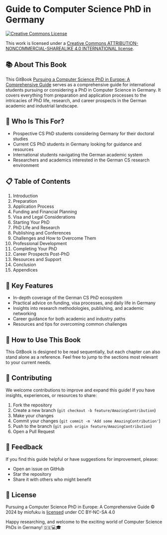 # Guide to Computer Science PhD in Germany

[![Creative Commons License](https://i.creativecommons.org/l/by/4.0/88x31.png)](https://creativecommons.org/licenses/by-nc-sa/4.0/?ref=chooser-v1)

This work is licensed under a [Creative Commons ATTRIBUTION-NONCOMMERCIAL-SHAREALIKE 4.0 INTERNATIONAL license](https://creativecommons.org/licenses/by-nc-sa/4.0/?ref=chooser-v1).

## 📚 About This Book

This GitBook [Pursuing a Computer Science PhD in Europe: A Comprehensive Guide](https://easymentor.gitbook.io/guide-to-pursuing-a-phd-in-europe) serves as a comprehensive guide for international students pursuing or considering a PhD in Computer Science in Germany. It covers everything from preparation and application processes to the intricacies of PhD life, research, and career prospects in the German academic and industrial landscape.

## 🎯 Who Is This For?

- Prospective CS PhD students considering Germany for their doctoral studies
- Current CS PhD students in Germany looking for guidance and resources
- International students navigating the German academic system
- Researchers and academics interested in the German CS research environment

## 📋 Table of Contents

1. Introduction
2. Preparation
3. Application Process
4. Funding and Financial Planning
5. Visa and Legal Considerations
6. Starting Your PhD
7. PhD Life and Research
8. Publishing and Conferences
9. Challenges and How to Overcome Them
10. Professional Development
11. Completing Your PhD
12. Career Prospects Post-PhD
13. Resources and Support
14. Conclusion
15. Appendices

## 🌟 Key Features

- In-depth coverage of the German CS PhD ecosystem
- Practical advice on funding, visa processes, and daily life in Germany
- Insights into research methodologies, publishing, and academic networking
- Career guidance for both academic and industry paths
- Resources and tips for overcoming common challenges

## 🔧 How to Use This Book

This GitBook is designed to be read sequentially, but each chapter can also stand alone as a reference. Feel free to jump to the sections most relevant to your current needs.

## 🤝 Contributing

We welcome contributions to improve and expand this guide! If you have insights, experiences, or resources to share:

1. Fork the repository
2. Create a new branch (`git checkout -b feature/AmazingContribution`)
3. Make your changes
4. Commit your changes (`git commit -m 'Add some AmazingContribution'`)
5. Push to the branch (`git push origin feature/AmazingContribution`)
6. Open a Pull Request

## 📣 Feedback

If you find this guide helpful or have suggestions for improvement, please:
- Open an issue on GitHub
- Star the repository
- Share it with others who might benefit

## 📜 License

Pursuing a Computer Science PhD in Europe: A Comprehensive Guide © 2024 by miofuku is [licensed](LICENSE.md) under CC BY-NC-SA 4.0 


Happy researching, and welcome to the exciting world of Computer Science PhDs in Germany! 🇩🇪💻🎓
